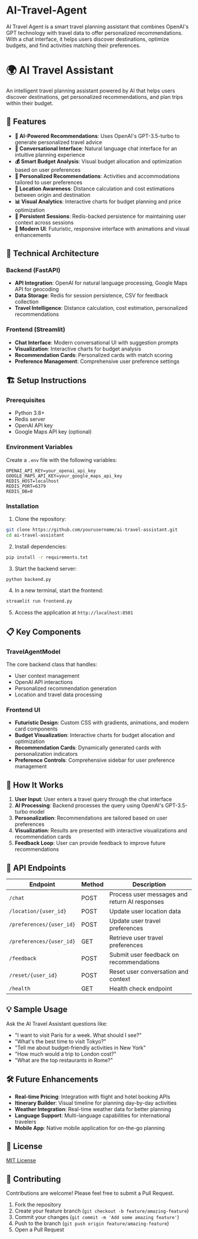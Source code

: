 # AI-Travel-Agent
AI Travel Agent is a smart travel planning assistant that combines OpenAI's GPT technology with travel data to offer personalized recommendations. With a chat interface, it helps users discover destinations, optimize budgets, and find activities matching their preferences.
# 🌍 AI Travel Assistant

An intelligent travel planning assistant powered by AI that helps users discover destinations, get personalized recommendations, and plan trips within their budget.

## 🚀 Features

- **🤖 AI-Powered Recommendations**: Uses OpenAI's GPT-3.5-turbo to generate personalized travel advice
- **💬 Conversational Interface**: Natural language chat interface for an intuitive planning experience
- **💰 Smart Budget Analysis**: Visual budget allocation and optimization based on user preferences
- **🏨 Personalized Recommendations**: Activities and accommodations tailored to user preferences
- **📍 Location Awareness**: Distance calculation and cost estimations between origin and destination
- **📊 Visual Analytics**: Interactive charts for budget planning and price optimization
- **🔄 Persistent Sessions**: Redis-backed persistence for maintaining user context across sessions
- **📱 Modern UI**: Futuristic, responsive interface with animations and visual enhancements

## 🔧 Technical Architecture

### Backend (FastAPI)
- **API Integration**: OpenAI for natural language processing, Google Maps API for geocoding
- **Data Storage**: Redis for session persistence, CSV for feedback collection
- **Travel Intelligence**: Distance calculation, cost estimation, personalized recommendations

### Frontend (Streamlit)
- **Chat Interface**: Modern conversational UI with suggestion prompts
- **Visualization**: Interactive charts for budget analysis
- **Recommendation Cards**: Personalized cards with match scoring
- **Preference Management**: Comprehensive user preference settings

## 🏗️ Setup Instructions

### Prerequisites
- Python 3.8+
- Redis server
- OpenAI API key
- Google Maps API key (optional)

### Environment Variables
Create a `.env` file with the following variables:
```
OPENAI_API_KEY=your_openai_api_key
GOOGLE_MAPS_API_KEY=your_google_maps_api_key
REDIS_HOST=localhost
REDIS_PORT=6379
REDIS_DB=0
```

### Installation

1. Clone the repository:
```bash
git clone https://github.com/yourusername/ai-travel-assistant.git
cd ai-travel-assistant
```

2. Install dependencies:
```bash
pip install -r requirements.txt
```

3. Start the backend server:
```bash
python backend.py
```

4. In a new terminal, start the frontend:
```bash
streamlit run frontend.py
```

5. Access the application at `http://localhost:8501`

## 📋 Key Components

### TravelAgentModel
The core backend class that handles:
- User context management
- OpenAI API interactions
- Personalized recommendation generation
- Location and travel data processing

### Frontend UI
- **Futuristic Design**: Custom CSS with gradients, animations, and modern card components
- **Budget Visualization**: Interactive charts for budget allocation and optimization
- **Recommendation Cards**: Dynamically generated cards with personalization indicators
- **Preference Controls**: Comprehensive sidebar for user preference management

## 🧩 How It Works

1. **User Input**: User enters a travel query through the chat interface
2. **AI Processing**: Backend processes the query using OpenAI's GPT-3.5-turbo model
3. **Personalization**: Recommendations are tailored based on user preferences
4. **Visualization**: Results are presented with interactive visualizations and recommendation cards
5. **Feedback Loop**: User can provide feedback to improve future recommendations

## 🔄 API Endpoints

| Endpoint | Method | Description |
|----------|--------|-------------|
| `/chat` | POST | Process user messages and return AI responses |
| `/location/{user_id}` | POST | Update user location data |
| `/preferences/{user_id}` | POST | Update user travel preferences |
| `/preferences/{user_id}` | GET | Retrieve user travel preferences |
| `/feedback` | POST | Submit user feedback on recommendations |
| `/reset/{user_id}` | POST | Reset user conversation and context |
| `/health` | GET | Health check endpoint |

## 💡 Sample Usage

Ask the AI Travel Assistant questions like:
- "I want to visit Paris for a week. What should I see?"
- "What's the best time to visit Tokyo?"
- "Tell me about budget-friendly activities in New York"
- "How much would a trip to London cost?"
- "What are the top restaurants in Rome?"

## 🛠️ Future Enhancements

- **Real-time Pricing**: Integration with flight and hotel booking APIs
- **Itinerary Builder**: Visual timeline for planning day-by-day activities
- **Weather Integration**: Real-time weather data for better planning
- **Language Support**: Multi-language capabilities for international travelers
- **Mobile App**: Native mobile application for on-the-go planning

## 📜 License

[MIT License](LICENSE)

## 👥 Contributing

Contributions are welcome! Please feel free to submit a Pull Request.

1. Fork the repository
2. Create your feature branch (`git checkout -b feature/amazing-feature`)
3. Commit your changes (`git commit -m 'Add some amazing feature'`)
4. Push to the branch (`git push origin feature/amazing-feature`)
5. Open a Pull Request
